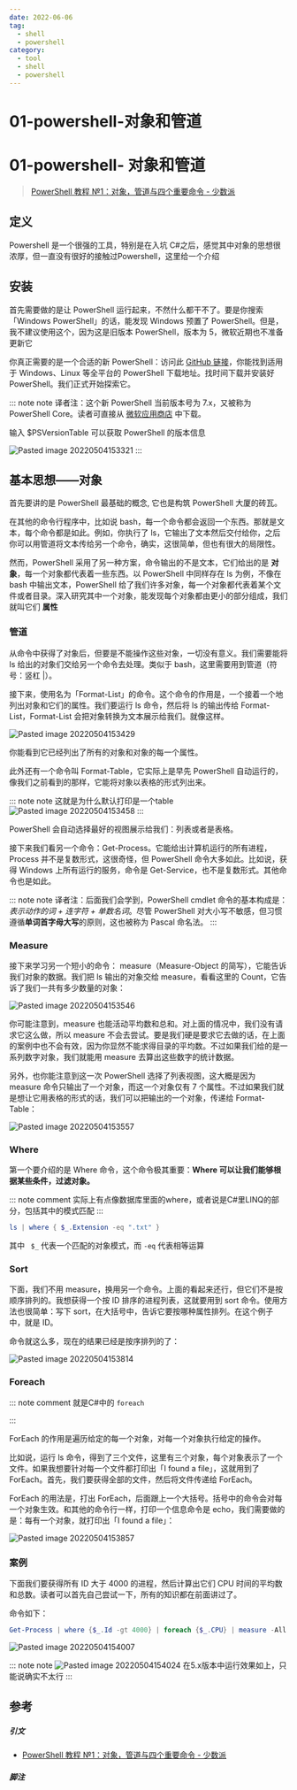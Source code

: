 ```yaml
---
date: 2022-06-06
tag:
  - shell
  - powershell
category:
  - tool
  - shell
  - powershell
---
```


# 01-powershell-对象和管道

# 01-powershell- 对象和管道


> [PowerShell 教程 №1：对象，管道与四个重要命令 - 少数派](https://sspai.com/post/72518)
## 定义

Powershell 是一个很强的工具，特别是在入坑 C#之后，感觉其中对象的思想很浓厚，但一直没有很好的接触过Powershell，这里给一个介绍

## 安装

首先需要做的是让 PowerShell 运行起来，不然什么都干不了。要是你搜索「Windows PowerShell」的话，能发现 Windows 预置了 PowerShell。但是，我不建议使用这个，因为这是旧版本 PowerShell，版本为 5，微软近期也不准备更新它

你真正需要的是一个合适的新 PowerShell：访问此 [GitHub 链接](https://github.com/PowerShell/PowerShell)，你能找到适用于 Windows、Linux 等全平台的 PowerShell 下载地址。找时间下载并安装好 PowerShell。我们正式开始探索它。

::: note note
译者注：这个新 PowerShell 当前版本号为 7.x，又被称为 PowerShell Core。读者可直接从 [微软应用商店](https://www.microsoft.com/store/apps/9MZ1SNWT0N5D) 中下载。

输入 $PSVersionTable 可以获取 PowerShell 的版本信息

![Pasted image 20220504153321](./assets/Pasted-image-20220504153321.png)
:::


## 基本思想——对象

首先要讲的是 PowerShell 最基础的概念, 它也是构筑 PowerShell 大厦的砖瓦。

在其他的命令行程序中，比如说 bash，每一个命令都会返回一个东西。那就是文本，每个命令都是如此。例如，你执行了 ls，它输出了文本然后交付给你，之后你可以用管道将文本传给另一个命令，确实，这很简单，但也有很大的局限性。

然而，PowerShell 采用了另一种方案，命令输出的不是文本，它们给出的是 **对象**，每一个对象都代表着一些东西。以 PowerShell 中同样存在 ls 为例，不像在 bash 中输出文本，PowerShell 给了我们许多对象，每一个对象都代表着某个文件或者目录。深入研究其中一个对象，能发现每个对象都由更小的部分组成，我们就叫它们 **属性**

### 管道

从命令中获得了对象后，但要是不能操作这些对象，一切没有意义。我们需要能将 ls 给出的对象们交给另一个命令去处理。类似于 bash，这里需要用到管道（符号：竖杠 |）。

接下来，使用名为「Format-List」的命令。这个命令的作用是，一个接着一个地列出对象和它们的属性。我们要运行 ls 命令，然后将 ls 的输出传给 Format-List，Format-List 会把对象转换为文本展示给我们。就像这样。

![Pasted image 20220504153429](./assets/Pasted-image-20220504153429.png)

你能看到它已经列出了所有的对象和对象的每一个属性。

此外还有一个命令叫 Format-Table，它实际上是早先 PowerShell 自动运行的，像我们之前看到的那样，它能将对象以表格的形式列出来。

::: note note
这就是为什么默认打印是一个table
![Pasted image 20220504153458](./assets/Pasted-image-20220504153458.png)
:::


PowerShell 会自动选择最好的视图展示给我们：列表或者是表格。

接下来我们看另一个命令：Get-Process。它能给出计算机运行的所有进程，Process 并不是复数形式，这很奇怪，但 PowerShell 命令大多如此。比如说，获得 Windows 上所有运行的服务，命令是 Get-Service，也不是复数形式。其他命令也是如此。

::: note note
译者注：后面我们会学到，PowerShell cmdlet 命令的基本构成是：*表示动作的词 + 连字符 + 单数名词*。尽管 PowerShell 对大小写不敏感，但习惯遵循**单词首字母大写**的原则，这也被称为 Pascal 命名法。
:::


### Measure

接下来学习另一个短小的命令： measure（Measure-Object 的简写），它能告诉我们对象的数据。我们把 ls 输出的对象交给 measure，看看这里的 Count，它告诉了我们一共有多少数量的对象：

![Pasted image 20220504153546](./assets/Pasted-image-20220504153546.png)

你可能注意到，measure 也能活动平均数和总和。对上面的情况中，我们没有请求它这么做，所以 measure 不会去尝试。要是我们硬是要求它去做的话，在上面的案例中也不会有效，因为你显然不能求得目录的平均数。不过如果我们给的是一系列数字对象，我们就能用 measure 去算出这些数字的统计数据。

另外，也你能注意到这一次 PowerShell 选择了列表视图，这大概是因为 measure 命令只输出了一个对象，而这一个对象仅有 7 个属性。不过如果我们就是想让它用表格的形式的话，我们可以把输出的一个对象，传递给 Format-Table：

![Pasted image 20220504153557](./assets/Pasted-image-20220504153557.png)

### Where

第一个要介绍的是 Where 命令，这个命令极其重要：**Where 可以让我们能够根据某些条件，过滤对象。**

::: note comment
实际上有点像数据库里面的where，或者说是C#里LINQ的部分，包括其中的模式匹配
:::


```powershell
ls | where { $_.Extension -eq ".txt" }
```

其中 ` $_` 代表一个匹配的对象模式，而 `-eq` 代表相等运算

### Sort

下面，我们不用 measure，换用另一个命令。上面的看起来还行，但它们不是按顺序排列的。我想获得一个按 ID 排序的进程列表，这就要用到 sort 命令。使用方法也很简单：写下 sort，在大括号中，告诉它要按哪种属性排列。在这个例子中，就是 ID。

命令就这么多，现在的结果已经是按序排列的了：

![Pasted image 20220504153814](./assets/Pasted-image-20220504153814.png)

### Foreach

::: note comment
就是C#中的 `foreach`

:::


ForEach 的作用是遍历给定的每一个对象，对每一个对象执行给定的操作。

比如说，运行 ls 命令，得到了三个文件，这里有三个对象，每个对象表示了一个文件。如果我想要针对每一个文件都打印出「I found a file」，这就用到了 ForEach。首先，我们要获得全部的文件，然后将文件传递给 ForEach。

ForEach 的用法是，打出 ForEach，后面跟上一个大括号。括号中的命令会对每一个对象生效。和其他的命令行一样，打印一个信息命令是 echo，我们需要做的是：每有一个对象，就打印出「I found a file」：

![Pasted image 20220504153857](./assets/Pasted-image-20220504153857.png)

### 案例

下面我们要获得所有 ID 大于 4000 的进程，然后计算出它们 CPU 时间的平均数和总数。读者可以首先自己尝试一下，所有的知识都在前面讲过了。

命令如下：

```powershell
Get-Process | where {$_.Id -gt 4000} | foreach {$_.CPU} | measure -All -Average
```

![Pasted image 20220504154007](./assets/Pasted-image-20220504154007.png)

::: note note
![Pasted image 20220504154024](./assets/Pasted-image-20220504154024.png)
在5.x版本中运行效果如上，只能说确实不太行
:::


## 参考

##### 引文

- [PowerShell 教程 №1：对象，管道与四个重要命令 - 少数派](https://sspai.com/post/72518)

##### 脚注

